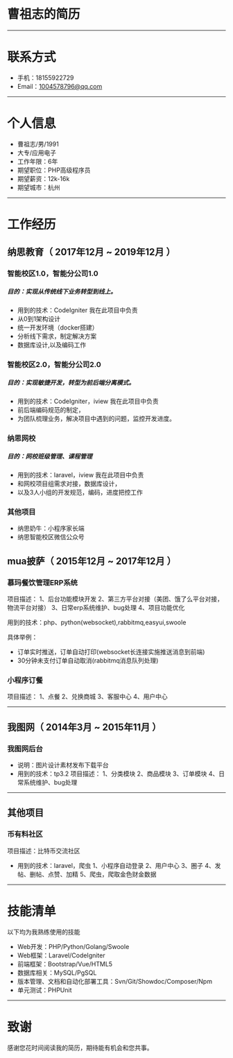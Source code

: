 # 曹祖志的简历
---

# 联系方式
- 手机：18155922729 
- Email：1004578796@qq.com

---

# 个人信息

 - 曹祖志/男/1991
 - 大专/应用电子
 - 工作年限：6年
 - 期望职位：PHP高级程序员
 - 期望薪资：12k-16k
 - 期望城市：杭州

---

# 工作经历

## 纳思教育（ 2017年12月 ~ 2019年12月 ）

### 智能校区1.0，智能分公司1.0
##### 目的：实现从传统线下业务转型到线上。
- 用到的技术：CodeIgniter
我在此项目中负责
- 从0到1架构设计
- 统一开发环境（docker搭建）
- 分析线下需求，制定解决方案
- 数据库设计,以及编码工作


### 智能校区2.0，智能分公司2.0
##### 目的：实现敏捷开发，转型为前后端分离模式。
- 用到的技术：CodeIgniter，iview
我在此项目中负责
- 前后端编码规范的制定，
- 为团队梳理业务，解决项目中遇到的问题，监控开发进度。

### 纳思网校
##### 目的：网校班级管理、课程管理
- 用到的技术：laravel，iview
我在此项目中负责
- 和网校项目组需求对接，数据库设计，
- 以及3人小组的开发规范，编码，进度把控工作

### 其他项目
- 纳思奶牛：小程序家长端
- 纳思智能校区微信公众号

## mua披萨（ 2015年12月 ~ 2017年12月 ）

###  慕玛餐饮管理ERP系统
项目描述：
1、后台功能模块开发
2、第三方平台对接（美团、饿了么平台对接，物流平台对接）
3、日常erp系统维护、bug处理
4、项目功能优化

用到的技术：php、python(websocket),rabbitmq,easyui,swoole

具体举例：
- 订单实时推送，订单自动打印(websocket长连接实施推送消息到前端)
- 30分钟未支付订单自动取消(rabbitmq消息队列处理)

### 小程序订餐
项目描述：
1、点餐
2、兑换商城
3、客服中心
4、用户中心

---


## 我图网（ 2014年3月 ~ 2015年11月 ）
### 我图网后台
- 说明：图片设计素材发布下载平台
- 用到的技术：tp3.2
项目描述：
1、分类模块
2、商品模块
3、订单模块
4、日常系统维护、bug处理
--- 

## 其他项目
### 币有料社区
项目描述：比特币交流社区
- 用到的技术：laravel，爬虫
1、小程序自动登录
2、用户中心
3、圈子
4、发帖、删帖、点赞、加精
5、爬虫，爬取金色财金数据
---

# 技能清单

以下均为我熟练使用的技能

- Web开发：PHP/Python/Golang/Swoole
- Web框架：Laravel/CodeIgniter
- 前端框架：Bootstrap/Vue/HTML5
- 数据库相关：MySQL/PgSQL
- 版本管理、文档和自动化部署工具：Svn/Git/Showdoc/Composer/Npm
- 单元测试：PHPUnit

---

# 致谢
感谢您花时间阅读我的简历，期待能有机会和您共事。
